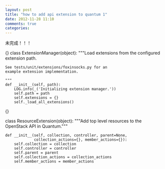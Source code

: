 ```yaml
---
layout: post
title: "how to add api extension to quantum 1"
date: 2012-11-28 11:10
comments: true
categories: 
---
```


未完成！！！
<!--more-->

{}
class ExtensionManager(object):
    """Load extensions from the configured extension path.

    See tests/unit/extensions/foxinsocks.py for an
    example extension implementation.

    """
    def __init__(self, path):
        LOG.info(_('Initializing extension manager.'))
        self.path = path 
        self.extensions = {}
        self._load_all_extensions()

{}

class ResourceExtension(object):
    """Add top level resources to the OpenStack API in Quantum."""

    def __init__(self, collection, controller, parent=None,
                 collection_actions={}, member_actions={}):
        self.collection = collection
        self.controller = controller
        self.parent = parent
        self.collection_actions = collection_actions
        self.member_actions = member_actions


